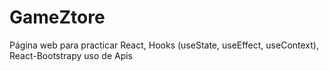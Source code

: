 # GameZtore
Página web para practicar React, Hooks (useState, useEffect, useContext), React-Bootstrapy uso de Apis
